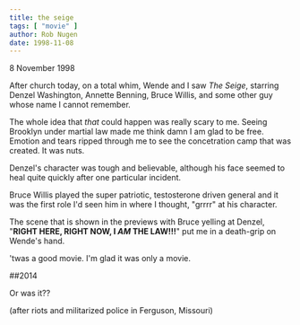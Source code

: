 ```yaml
---
title: the seige
tags: [ "movie" ]
author: Rob Nugen
date: 1998-11-08
---
```


<title>The Seige</title>

<p class=date>8 November 1998</p>

<p>After church today, on a total whim, Wende and I saw <em>The Seige</em>, starring Denzel Washington, Annette Benning, Bruce Willis, and some other guy whose name I cannot remember.

<p>The whole idea that <em>that</em> could happen was really scary to me. Seeing Brooklyn under martial law made me think damn I am glad to be free. Emotion and tears ripped through me to see the concetration camp that was created. It was nuts.

<p>Denzel's character was tough and believable, although his face seemed to heal quite quickly after one particular incident.

<p>Bruce Willis played the super patriotic, testosterone driven general and it was the first role I'd seen him in where I thought, "grrrr" at his character.

<p>The scene that is shown in the previews with Bruce yelling at Denzel, "<b>RIGHT HERE, RIGHT NOW, I <em>AM</em> THE LAW!!!</b>" 
put me in a death-grip on Wende's hand.

<p>'twas a good movie. I'm glad it was only a movie.
</p>

##2014

Or was it??

(after riots and militarized police in Ferguson, Missouri)
